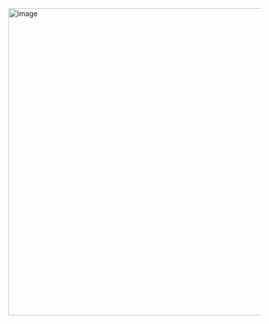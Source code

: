 <img width="613" alt="image" src="https://github.com/user-attachments/assets/544a7ebb-b154-46ac-ba08-2f3ad9de083e">
